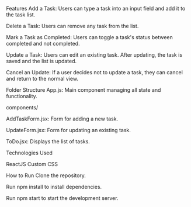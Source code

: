 Features
Add a Task:
Users can type a task into an input field and add it to the task list.

Delete a Task:
Users can remove any task from the list.

Mark a Task as Completed:
Users can toggle a task's status between completed and not completed.

Update a Task:
Users can edit an existing task. After updating, the task is saved and the list is updated.

Cancel an Update:
If a user decides not to update a task, they can cancel and return to the normal view.

Folder Structure
App.js: Main component managing all state and functionality.

components/

AddTaskForm.jsx: Form for adding a new task.

UpdateForm.jsx: Form for updating an existing task.

ToDo.jsx: Displays the list of tasks.

Technologies Used

ReactJS
Custom CSS

How to Run
Clone the repository.

Run npm install to install dependencies.

Run npm start to start the development server.
